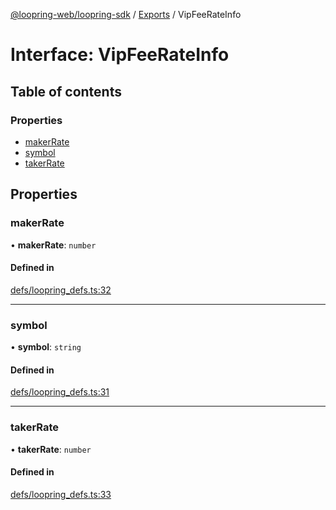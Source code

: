 [@loopring-web/loopring-sdk](../README.md) / [Exports](../modules.md) / VipFeeRateInfo

# Interface: VipFeeRateInfo

## Table of contents

### Properties

- [makerRate](VipFeeRateInfo.md#makerrate)
- [symbol](VipFeeRateInfo.md#symbol)
- [takerRate](VipFeeRateInfo.md#takerrate)

## Properties

### makerRate

• **makerRate**: `number`

#### Defined in

[defs/loopring_defs.ts:32](https://github.com/Loopring/loopring_sdk/blob/31597d7/src/defs/loopring_defs.ts#L32)

___

### symbol

• **symbol**: `string`

#### Defined in

[defs/loopring_defs.ts:31](https://github.com/Loopring/loopring_sdk/blob/31597d7/src/defs/loopring_defs.ts#L31)

___

### takerRate

• **takerRate**: `number`

#### Defined in

[defs/loopring_defs.ts:33](https://github.com/Loopring/loopring_sdk/blob/31597d7/src/defs/loopring_defs.ts#L33)
